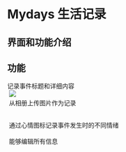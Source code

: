 # Mydays 生活记录

界面和功能介绍
---
功能
---
  记录事件标题和详细内容<br>
  ![](https://github.com/) <br>
  从相册上传图片作为记录<br>
  <br>
  
  通过心情图标记录事件发生时的不同情绪<br>
 <br>
  能够编辑所有信息<br>
  <br>
  
  

